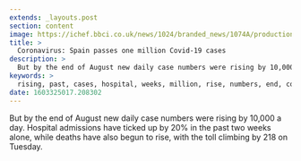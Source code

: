 ```yaml
--- 
extends: _layouts.post 
section: content 
image: https://ichef.bbci.co.uk/news/1024/branded_news/1074A/production/_115020476_tv063917776.jpg 
title: > 
  Coronavirus: Spain passes one million Covid-19 cases 
description: > 
  But by the end of August new daily case numbers were rising by 10,000 a day.Hospital admissions have ticked up by 20% in the past two weeks alone, while deaths have also begun to rise, with the toll climbing by 218 on Tuesday. 
keywords: > 
  rising, past, cases, hospital, weeks, million, rise, numbers, end, covid19, spain, deaths, coronavirus, passes, toll, ticked 
date: 1603325017.208302 
--- 
```

<div><p>But by the end of August new daily case numbers were rising by 10,000 a day. Hospital admissions have ticked up by 20% in the past two weeks alone, while deaths have also begun to rise, with the toll climbing by 218 on Tuesday.</p></div>